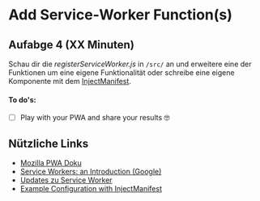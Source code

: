 
# Add Service-Worker Function(s)

## Aufabge 4 (XX Minuten)
Schau dir die *registerServiceWorker.js* in `/src/` an und erweitere eine der Funktionen um eine eigene Funktionalität oder schreibe eine eigene Komponente mit dem [InjectManifest](https://developers.google.com/web/tools/workbox/modules/workbox-webpack-plugin#injectmanifest_plugin).

#### To do's:
- [ ] Play with your PWA and share your results 🤓

## Nützliche Links
- [Mozilla PWA Doku](https://developer.mozilla.org/en-US/docs/Web/Progressive_web_apps)
- [Service Workers: an Introduction (Google)](https://developers.google.com/web/fundamentals/primers/service-workers)
- [Updates zu Service Worker](https://web.dev/tags/service-worker/)
- [Example Configuration with InjectManifest](https://cli.vuejs.org/core-plugins/pwa.html#example-configuration)
